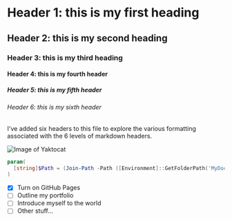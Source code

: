 # Header 1: this is my first heading
## Header 2: this is my second heading
### Header 3: this is my third heading
#### Header 4: this is my fourth header
##### Header 5: this is my fifth header
###### Header 6: this is my sixth header

I've added six headers to this file to explore the various formatting associated with the 6 levels of markdown headers.

![Image of Yaktocat](https://octodex.github.com/images/yaktocat.png)

``` powershell
param(
  [string]$Path = (Join-Path -Path ([Environment]::GetFolderPath('MyDocuments')) -ChildPath 'Skill Sprints')
)
```

- [x] Turn on GitHub Pages
- [ ] Outline my portfolio
- [ ] Introduce myself to the world
- [ ] Other stuff...
